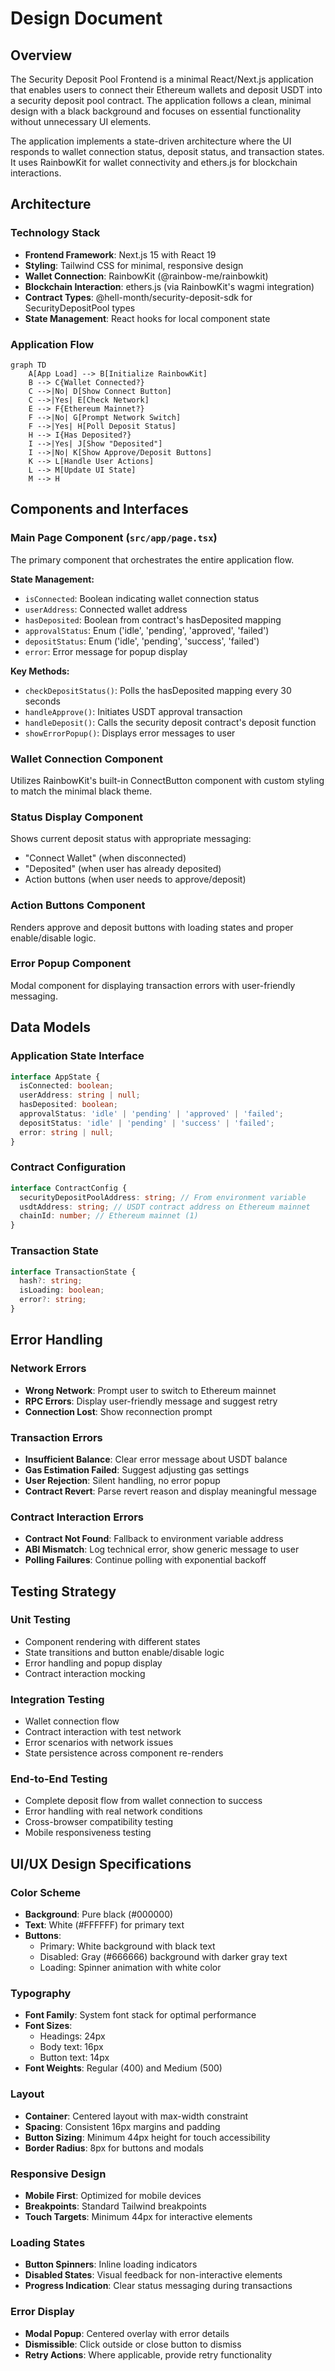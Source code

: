 # Design Document

## Overview

The Security Deposit Pool Frontend is a minimal React/Next.js application that enables users to connect their Ethereum wallets and deposit USDT into a security deposit pool contract. The application follows a clean, minimal design with a black background and focuses on essential functionality without unnecessary UI elements.

The application implements a state-driven architecture where the UI responds to wallet connection status, deposit status, and transaction states. It uses RainbowKit for wallet connectivity and ethers.js for blockchain interactions.

## Architecture

### Technology Stack
- **Frontend Framework**: Next.js 15 with React 19
- **Styling**: Tailwind CSS for minimal, responsive design
- **Wallet Connection**: RainbowKit (@rainbow-me/rainbowkit)
- **Blockchain Interaction**: ethers.js (via RainbowKit's wagmi integration)
- **Contract Types**: @hell-month/security-deposit-sdk for SecurityDepositPool types
- **State Management**: React hooks for local component state

### Application Flow
```mermaid
graph TD
    A[App Load] --> B[Initialize RainbowKit]
    B --> C{Wallet Connected?}
    C -->|No| D[Show Connect Button]
    C -->|Yes| E[Check Network]
    E --> F{Ethereum Mainnet?}
    F -->|No| G[Prompt Network Switch]
    F -->|Yes| H[Poll Deposit Status]
    H --> I{Has Deposited?}
    I -->|Yes| J[Show "Deposited"]
    I -->|No| K[Show Approve/Deposit Buttons]
    K --> L[Handle User Actions]
    L --> M[Update UI State]
    M --> H
```

## Components and Interfaces

### Main Page Component (`src/app/page.tsx`)
The primary component that orchestrates the entire application flow.

**State Management:**
- `isConnected`: Boolean indicating wallet connection status
- `userAddress`: Connected wallet address
- `hasDeposited`: Boolean from contract's hasDeposited mapping
- `approvalStatus`: Enum ('idle', 'pending', 'approved', 'failed')
- `depositStatus`: Enum ('idle', 'pending', 'success', 'failed')
- `error`: Error message for popup display

**Key Methods:**
- `checkDepositStatus()`: Polls the hasDeposited mapping every 30 seconds
- `handleApprove()`: Initiates USDT approval transaction
- `handleDeposit()`: Calls the security deposit contract's deposit function
- `showErrorPopup()`: Displays error messages to user

### Wallet Connection Component
Utilizes RainbowKit's built-in ConnectButton component with custom styling to match the minimal black theme.

### Status Display Component
Shows current deposit status with appropriate messaging:
- "Connect Wallet" (when disconnected)
- "Deposited" (when user has already deposited)
- Action buttons (when user needs to approve/deposit)

### Action Buttons Component
Renders approve and deposit buttons with loading states and proper enable/disable logic.

### Error Popup Component
Modal component for displaying transaction errors with user-friendly messaging.

## Data Models

### Application State Interface
```typescript
interface AppState {
  isConnected: boolean;
  userAddress: string | null;
  hasDeposited: boolean;
  approvalStatus: 'idle' | 'pending' | 'approved' | 'failed';
  depositStatus: 'idle' | 'pending' | 'success' | 'failed';
  error: string | null;
}
```

### Contract Configuration
```typescript
interface ContractConfig {
  securityDepositPoolAddress: string; // From environment variable
  usdtAddress: string; // USDT contract address on Ethereum mainnet
  chainId: number; // Ethereum mainnet (1)
}
```

### Transaction State
```typescript
interface TransactionState {
  hash?: string;
  isLoading: boolean;
  error?: string;
}
```

## Error Handling

### Network Errors
- **Wrong Network**: Prompt user to switch to Ethereum mainnet
- **RPC Errors**: Display user-friendly message and suggest retry
- **Connection Lost**: Show reconnection prompt

### Transaction Errors
- **Insufficient Balance**: Clear error message about USDT balance
- **Gas Estimation Failed**: Suggest adjusting gas settings
- **User Rejection**: Silent handling, no error popup
- **Contract Revert**: Parse revert reason and display meaningful message

### Contract Interaction Errors
- **Contract Not Found**: Fallback to environment variable address
- **ABI Mismatch**: Log technical error, show generic message to user
- **Polling Failures**: Continue polling with exponential backoff

## Testing Strategy

### Unit Testing
- Component rendering with different states
- State transitions and button enable/disable logic
- Error handling and popup display
- Contract interaction mocking

### Integration Testing
- Wallet connection flow
- Contract interaction with test network
- Error scenarios with network issues
- State persistence across component re-renders

### End-to-End Testing
- Complete deposit flow from wallet connection to success
- Error handling with real network conditions
- Cross-browser compatibility testing
- Mobile responsiveness testing

## UI/UX Design Specifications

### Color Scheme
- **Background**: Pure black (#000000)
- **Text**: White (#FFFFFF) for primary text
- **Buttons**: 
  - Primary: White background with black text
  - Disabled: Gray (#666666) background with darker gray text
  - Loading: Spinner animation with white color

### Typography
- **Font Family**: System font stack for optimal performance
- **Font Sizes**: 
  - Headings: 24px
  - Body text: 16px
  - Button text: 14px
- **Font Weights**: Regular (400) and Medium (500)

### Layout
- **Container**: Centered layout with max-width constraint
- **Spacing**: Consistent 16px margins and padding
- **Button Sizing**: Minimum 44px height for touch accessibility
- **Border Radius**: 8px for buttons and modals

### Responsive Design
- **Mobile First**: Optimized for mobile devices
- **Breakpoints**: Standard Tailwind breakpoints
- **Touch Targets**: Minimum 44px for interactive elements

### Loading States
- **Button Spinners**: Inline loading indicators
- **Disabled States**: Visual feedback for non-interactive elements
- **Progress Indication**: Clear status messaging during transactions

### Error Display
- **Modal Popup**: Centered overlay with error details
- **Dismissible**: Click outside or close button to dismiss
- **Retry Actions**: Where applicable, provide retry functionality